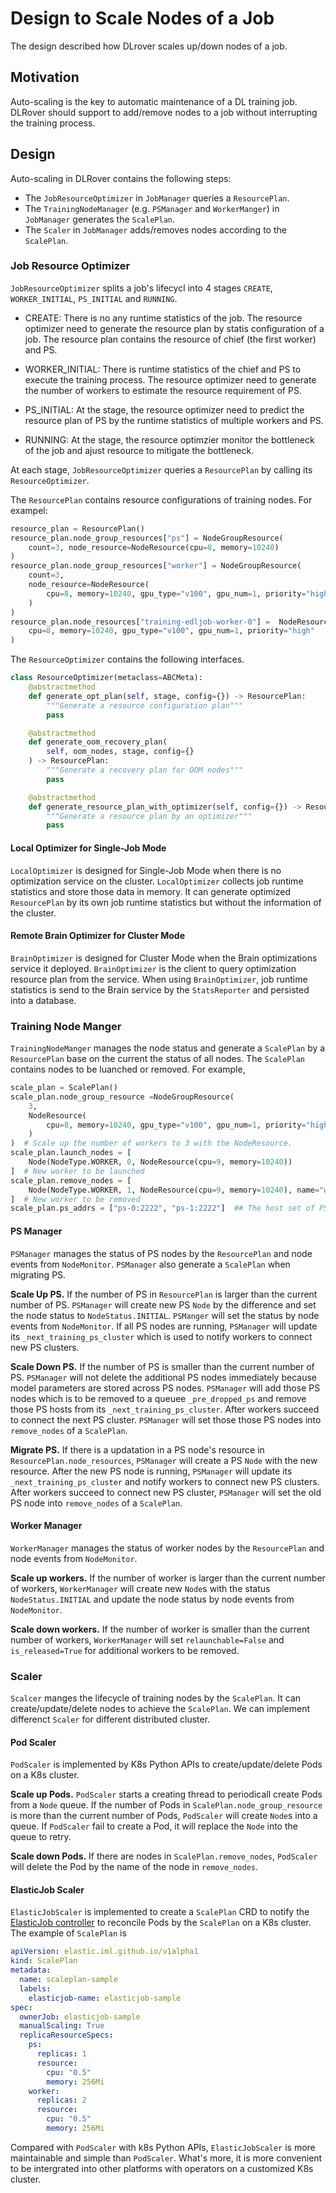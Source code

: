 # Design to Scale Nodes of a Job

The design described how DLrover scales up/down nodes of a job.

## Motivation

Auto-scaling is the key to automatic maintenance of a DL training job.
DLRover should support to add/remove nodes to a job without interrupting
the training process.

## Design

Auto-scaling in DLRover contains the following steps:
- The `JobResourceOptimizer` in `JobManager` queries a `ResourcePlan`.
- The `TrainingNodeManager` (e.g. `PSManager` and `WorkerManger`)
in `JobManager` generates the `ScalePlan`.
- The `Scaler` in `JobManager` adds/removes nodes according to
 the `ScalePlan`.

### Job Resource Optimizer

`JobResourceOptimizer` splits  a job's lifecycl into
4 stages `CREATE`, `WORKER_INITIAL`, `PS_INITIAL` and `RUNNING`.

- CREATE: There is no any runtime statistics of the job. The resource
optimizer need to generate the resource plan by statis configuration
of a job. The resource plan contains the resource of chief (the first
worker) and PS.

- WORKER_INITIAL: There is runtime statistics of the chief and PS
to execute the training process. The resource optimizer need to
generate the number of workers to estimate the resource requirement
of PS.

- PS_INITIAL: At the stage, the resource optimizer need to predict
the resource plan of PS by the runtime statistics of multiple workers
and PS.

- RUNNING: At the stage, the resource optimzier monitor the bottleneck
of the job and ajust resource to mitigate the bottleneck.

At each stage, `JobResourceOptimizer` queries a `ResourcePlan` by calling its
`ResourceOptimizer`. 

The `ResourcePlan` contains resource configurations of training nodes. For
exampel:

```Python
resource_plan = ResourcePlan()
resource_plan.node_group_resources["ps"] = NodeGroupResource(
    count=3, node_resource=NodeResource(cpu=8, memory=10240)
)
resource_plan.node_group_resources["worker"] = NodeGroupResource(
    count=3,
    node_resource=NodeResource(
        cpu=8, memory=10240, gpu_type="v100", gpu_num=1, priority="high"
    )
)
resource_plan.node_resources["training-edljob-worker-0"] =  NodeResource(
    cpu=8, memory=10240, gpu_type="v100", gpu_num=1, priority="high"
)
```

The `ResourceOptimizer` contains the following interfaces.

```Python
class ResourceOptimizer(metaclass=ABCMeta):
    @abstractmethod
    def generate_opt_plan(self, stage, config={}) -> ResourcePlan:
        """Generate a resource configuration plan"""
        pass

    @abstractmethod
    def generate_oom_recovery_plan(
        self, oom_nodes, stage, config={}
    ) -> ResourcePlan:
        """Generate a recovery plan for OOM nodes"""
        pass

    @abstractmethod
    def generate_resource_plan_with_optimizer(self, config={}) -> ResourcePlan:
        """Generate a resource plan by an optimizer"""
        pass
```

#### Local Optimizer for Single-Job Mode

`LocalOptimizer` is designed for Single-Job Mode when there is no optimization
service on the cluster. `LocalOptimizer` collects job runtime statistics and
store those data in memory. It can generate optimized `ResourcePlan` by
its own job runtime statistics but without the information of the cluster.

#### Remote Brain Optimizer for Cluster Mode

`BrainOptimizer` is designed for Cluster Mode when the Brain optimizations service
it deployed. `BrainOptimizer` is the client to query optimization resource plan
from the service. When using `BrainOptimizer`, job runtime statistics is
send to the Brain service by the `StatsReporter` and persisted into a database.

### Training Node Manger

`TrainingNodeManger` manages the node status and generate a `ScalePlan` by
a `ResourcePlan` base on the current the status of all nodes. The `ScalePlan`
contains nodes to be luanched or removed. For example,

```Python
scale_plan = ScalePlan()
scale_plan.node_group_resource =NodeGroupResource(
    3, 
    NodeResource(
        cpu=8, memory=10240, gpu_type="v100", gpu_num=1, priority="high"
    )
)  # Scale up the number of workers to 3 with the NodeResource.
scale_plan.launch_nodes = [
    Node(NodeType.WORKER, 0, NodeResource(cpu=9, memory=10240))
]  # New worker to be launched
scale_plan.remove_nodes = [
    Node(NodeType.WORKER, 1, NodeResource(cpu=9, memory=10240), name="worker-0")
]  # New worker to be removed
scale_plan.ps_addrs = ["ps-0:2222", "ps-1:2222"]  ## The host set of PS nodes.

```

#### PS Manager

`PSManager` manages the status of PS nodes by the `ResourcePlan`
and node events from `NodeMonitor`. `PSManager` also generate
a `ScalePlan` when migrating PS.

**Scale Up PS.**
If the number of PS in `ResourcePlan` is larger than the current number
of PS. `PSManager` will create new PS `Node` by the difference and set
the node status to `NodeStatus.INITIAL`. `PSManger` will set the status
by node events from `NodeMonitor`. If all PS nodes are running, `PSManager`
will update its `_next_training_ps_cluster` which is used to notify
workers to connect new PS clusters.

**Scale Down PS.**
If the number of PS is smaller than the current number of PS. `PSManager` will
not delete the additional PS nodes immediately because model parameters are
stored across PS nodes. `PSManager` will  add those PS nodes which is to be removed 
to a queuee `_pre_dropped_ps` and remove those PS hosts from 
its `_next_training_ps_cluster`. After workers succeed to connect the next
PS cluster. `PSManager` will set those those PS nodes into `remove_nodes`
of a `ScalePlan`.

**Migrate PS.**
If there is a updatation in a PS node's resource in `ResourcePlan.node_resources`, 
`PSManager` will create a PS `Node` with the new resource. 
After the new PS node is running, `PSManager`
will update its `_next_training_ps_cluster` and notify
workers to connect new PS clusters. After workers succeed to connect new PS
cluster, `PSManager` will set the old PS node into `remove_nodes`
of a `ScalePlan`.

#### Worker Manager

`WorkerManager` manages the status of worker nodes by the `ResourcePlan`
and node events from `NodeMonitor`.

**Scale up workers.**
If the number of worker is larger than the current number of workers,
`WorkerManager` will create new `Node`s with the status `NodeStatus.INITIAL`
and update the node status by node events from `NodeMonitor`.

**Scale down workers.**
If the number of worker is smaller than the current number of workers,
`WorkerManager` will set `relaunchable=False` and `is_released=True`
for additional workers to be removed.

### Scaler

`Scalcer` manges the lifecycle of training nodes by the `ScalePlan`. It can
create/update/delete nodes to achieve the `ScalePlan`. We can implement
differenct `Scaler` for different distributed cluster.

#### Pod Scaler 
`PodScaler` is implemented by K8s Python APIs to create/update/delete Pods
on a K8s cluster.

**Scale up Pods.**
`PodScaler` starts a creating thread to periodicall create Pods from a `Node` queue.
If the number of Pods in `ScalePlan.node_group_resource` is
more than the current number of Pods, `PodScaler`
will create `Node`s into a queue. If `PodScaler` fail to create a Pod, it
will replace the `Node` into the queue to retry.

**Scale down Pods.** If there are nodes in `ScalePlan.remove_nodes`, `PodScaler` will delete the Pod
by the name of the node in `remove_nodes`.

#### ElasticJob Scaler
`ElasticJobScaler` is implemented to create a `ScalePlan` CRD to notify the
[ElasticJob controller](docs/design/elastic-training-operator.md) to
reconcile Pods by the `ScalePlan` on a K8s cluster. The example of `ScalePlan` is

```yaml
apiVersion: elastic.iml.github.io/v1alpha1
kind: ScalePlan
metadata:
  name: scaleplan-sample
  labels:
    elasticjob-name: elasticjob-sample
spec:
  ownerJob: elasticjob-sample
  manualScaling: True
  replicaResourceSpecs:
    ps:
      replicas: 1
      resource:
        cpu: "0.5"
        memory: 256Mi
    worker:
      replicas: 2
      resource:
        cpu: "0.5"
        memory: 256Mi
```

Compared with `PodScaler` with k8s Python APIs, `ElasticJobScaler` is
more maintainable and simple than `PodScaler`. What's more, it is
more convenient to be intergrated into other platforms with operators
on a customized K8s cluster.
